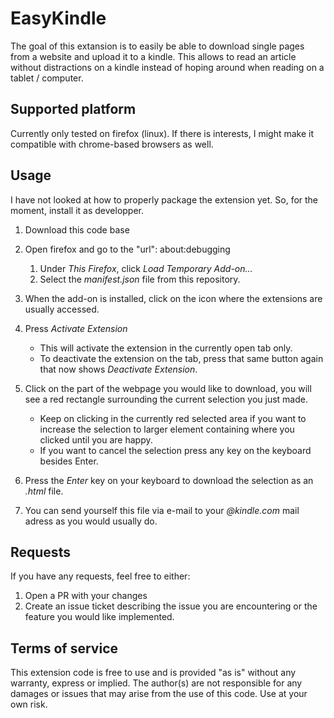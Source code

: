 # EasyKindle

The goal of this extansion is to easily be able to download single pages from a website and upload it to a kindle.
This allows to read an article without distractions on a kindle instead of hoping around when reading on a tablet / computer.

## Supported platform
Currently only tested on firefox (linux).
If there is interests, I might make it compatible with chrome-based browsers as well.

## Usage
I have not looked at how to properly package the extension yet.
So, for the moment, install it as developper.

1. Download this code base
1. Open firefox and go to the "url": about:debugging
    1. Under *This Firefox*, click *Load Temporary Add-on...*
    1. Select the *manifest.json* file from this repository.

1. When the add-on is installed, click on the icon where the extensions are usually accessed.
1. Press *Activate Extension*
    - This will activate the extension in the currently open tab only.
    - To deactivate the extension on the tab, press that same button again that now shows *Deactivate Extension*.
1. Click on the part of the webpage you would like to download, you will see a red rectangle surrounding the current selection you just made.
    - Keep on clicking in the currently red selected area if you want to increase the selection to larger element containing where you clicked until you are happy.
    - If you want to cancel the selection press any key on the keyboard besides Enter.
1. Press the *Enter* key on your keyboard to download the selection as an *.html* file.
1. You can send yourself this file via e-mail to your *@kindle.com* mail adress as you would usually do.

## Requests
If you have any requests, feel free to either:
1. Open a PR with your changes
1. Create an issue ticket describing the issue you are encountering or the feature you would like implemented.

## Terms of service
This extension code is free to use and is provided "as is" without any warranty, express or implied.
The author(s) are not responsible for any damages or issues that may arise from the use of this code.
Use at your own risk.
